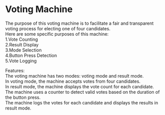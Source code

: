 # Voting Machine
The purpose of this voting machine is to facilitate a fair and transparent voting process for electing one of four candidates.<br /> Here are some specific purposes of this machine: <br />
1.Vote Counting <br />
2.Result Display <br />
3.Mode Selection <br />
4.Button Press Detection <br />
5.Vote Logging <br />

Features: <br />
The voting machine has two modes: voting mode and result mode. <br />
In voting mode, the machine accepts votes from four candidates. <br />
In result mode, the machine displays the vote count for each candidate. <br />
The machine uses a counter to detect valid votes based on the duration of the button press. <br />
The machine logs the votes for each candidate and displays the results in result mode. <br />
